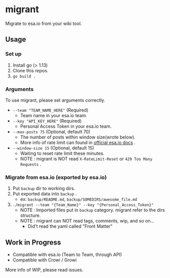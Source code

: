 # migrant
Migrate to esa.io from your wiki tool.

## Usage

### Set up

1. Install go (> 1.13)
1. Clone this repos.
1. `go build .`

### Arguments

To use migrant, please set arguments correctly.

- `--team "TEAM_NAME_HERE"` (Required)
    - Team name in your esa.io team.
- `--key "API_KEY_HERE"` (Required)
    - Personal Access Token in your esa.io team.
- `--max-posts 75` (Optional, default 70)
    - The number of posts within window size(wrote below).
    - More info of rate limit can found in [official esa.io docs](https://docs.esa.io/posts/102) .
- `--window-size 15` (Optional, default 15)
    - Waiting to reset rate limit these minutes.
    - NOTE : migrant is NOT read `X-RateLimit-Reset` or `429 Too Many Requests` .

### Migrate from esa.io (exported by esa.io)

1. Put `backup` dir to working dirs.
1. Put exported data into `backup` .
    - ex: `backup/README.md`, `backup/SOMEDIRS/awesome_file.md`
1. `./migrant --team "{Team_Name}" --key "{Personal_Access_Token}"`
    - NOTE : Imported files put in `backup` category. migrant refer to the dirs structure.
    - NOTE : migrant can NOT read tags, comments, wip, and so on...
        - Did't read the yaml called "Front Matter"


## Work in Progress

- Compatible with esa.io (Team to Team, through API)
- Compatible with Crowi / Growi

More info of WIP, please read issues.